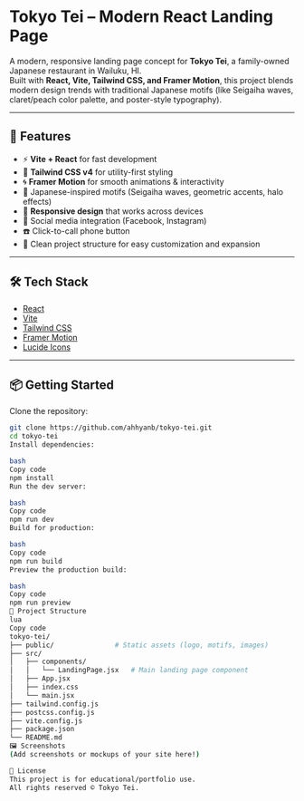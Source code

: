 # Tokyo Tei – Modern React Landing Page

A modern, responsive landing page concept for **Tokyo Tei**, a family-owned Japanese restaurant in Wailuku, HI.  
Built with **React, Vite, Tailwind CSS, and Framer Motion**, this project blends modern design trends with traditional Japanese motifs (like Seigaiha waves, claret/peach color palette, and poster-style typography).

---

## 🚀 Features
- ⚡️ **Vite + React** for fast development
- 🎨 **Tailwind CSS v4** for utility-first styling
- 🌀 **Framer Motion** for smooth animations & interactivity
- 🍣 Japanese-inspired motifs (Seigaiha waves, geometric accents, halo effects)
- 📱 **Responsive design** that works across devices
- 🔗 Social media integration (Facebook, Instagram)
- ☎️ Click-to-call phone button
- 📂 Clean project structure for easy customization and expansion

---

## 🛠️ Tech Stack
- [React](https://react.dev/)
- [Vite](https://vitejs.dev/)
- [Tailwind CSS](https://tailwindcss.com/)
- [Framer Motion](https://www.framer.com/motion/)
- [Lucide Icons](https://lucide.dev/)

---

## 📦 Getting Started

Clone the repository:
```bash
git clone https://github.com/ahhyanb/tokyo-tei.git
cd tokyo-tei
Install dependencies:

bash
Copy code
npm install
Run the dev server:

bash
Copy code
npm run dev
Build for production:

bash
Copy code
npm run build
Preview the production build:

bash
Copy code
npm run preview
📂 Project Structure
lua
Copy code
tokyo-tei/
├── public/               # Static assets (logo, motifs, images)
├── src/
│   ├── components/
│   │   └── LandingPage.jsx   # Main landing page component
│   ├── App.jsx
│   ├── index.css
│   └── main.jsx
├── tailwind.config.js
├── postcss.config.js
├── vite.config.js
├── package.json
└── README.md
🖼️ Screenshots
(Add screenshots or mockups of your site here!)

📄 License
This project is for educational/portfolio use.
All rights reserved © Tokyo Tei.
